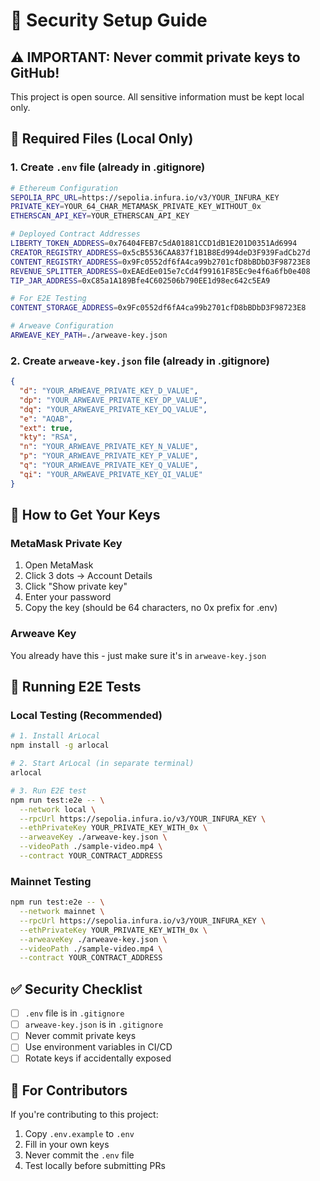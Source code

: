 # 🔐 Security Setup Guide

## ⚠️ IMPORTANT: Never commit private keys to GitHub!

This project is open source. All sensitive information must be kept local only.

## 🔑 Required Files (Local Only)

### 1. Create `.env` file (already in .gitignore)
```bash
# Ethereum Configuration
SEPOLIA_RPC_URL=https://sepolia.infura.io/v3/YOUR_INFURA_KEY
PRIVATE_KEY=YOUR_64_CHAR_METAMASK_PRIVATE_KEY_WITHOUT_0x
ETHERSCAN_API_KEY=YOUR_ETHERSCAN_API_KEY

# Deployed Contract Addresses
LIBERTY_TOKEN_ADDRESS=0x76404FEB7c5dA01881CCD1dB1E201D0351Ad6994
CREATOR_REGISTRY_ADDRESS=0x5cB5536CAA837f1B1B8Ed994deD3F939FadCb27d
CONTENT_REGISTRY_ADDRESS=0x9Fc0552df6fA4ca99b2701cfD8bBDbD3F98723E8
REVENUE_SPLITTER_ADDRESS=0xEAEdEe015e7cCd4f99161F85Ec9e4f6a6fb0e408
TIP_JAR_ADDRESS=0xC85a1A189Bfe4C602506b790EE1d98ec642c5EA9

# For E2E Testing
CONTENT_STORAGE_ADDRESS=0x9Fc0552df6fA4ca99b2701cfD8bBDbD3F98723E8

# Arweave Configuration
ARWEAVE_KEY_PATH=./arweave-key.json
```

### 2. Create `arweave-key.json` file (already in .gitignore)
```json
{
  "d": "YOUR_ARWEAVE_PRIVATE_KEY_D_VALUE",
  "dp": "YOUR_ARWEAVE_PRIVATE_KEY_DP_VALUE",
  "dq": "YOUR_ARWEAVE_PRIVATE_KEY_DQ_VALUE",
  "e": "AQAB",
  "ext": true,
  "kty": "RSA",
  "n": "YOUR_ARWEAVE_PRIVATE_KEY_N_VALUE",
  "p": "YOUR_ARWEAVE_PRIVATE_KEY_P_VALUE",
  "q": "YOUR_ARWEAVE_PRIVATE_KEY_Q_VALUE",
  "qi": "YOUR_ARWEAVE_PRIVATE_KEY_QI_VALUE"
}
```

## 🚀 How to Get Your Keys

### MetaMask Private Key
1. Open MetaMask
2. Click 3 dots → Account Details
3. Click "Show private key"
4. Enter your password
5. Copy the key (should be 64 characters, no 0x prefix for .env)

### Arweave Key
You already have this - just make sure it's in `arweave-key.json`

## 🧪 Running E2E Tests

### Local Testing (Recommended)
```bash
# 1. Install ArLocal
npm install -g arlocal

# 2. Start ArLocal (in separate terminal)
arlocal

# 3. Run E2E test
npm run test:e2e -- \
  --network local \
  --rpcUrl https://sepolia.infura.io/v3/YOUR_INFURA_KEY \
  --ethPrivateKey YOUR_PRIVATE_KEY_WITH_0x \
  --arweaveKey ./arweave-key.json \
  --videoPath ./sample-video.mp4 \
  --contract YOUR_CONTRACT_ADDRESS
```

### Mainnet Testing
```bash
npm run test:e2e -- \
  --network mainnet \
  --rpcUrl https://sepolia.infura.io/v3/YOUR_INFURA_KEY \
  --ethPrivateKey YOUR_PRIVATE_KEY_WITH_0x \
  --arweaveKey ./arweave-key.json \
  --videoPath ./sample-video.mp4 \
  --contract YOUR_CONTRACT_ADDRESS
```

## ✅ Security Checklist

- [ ] `.env` file is in `.gitignore`
- [ ] `arweave-key.json` is in `.gitignore`
- [ ] Never commit private keys
- [ ] Use environment variables in CI/CD
- [ ] Rotate keys if accidentally exposed

## 🔄 For Contributors

If you're contributing to this project:
1. Copy `.env.example` to `.env`
2. Fill in your own keys
3. Never commit the `.env` file
4. Test locally before submitting PRs